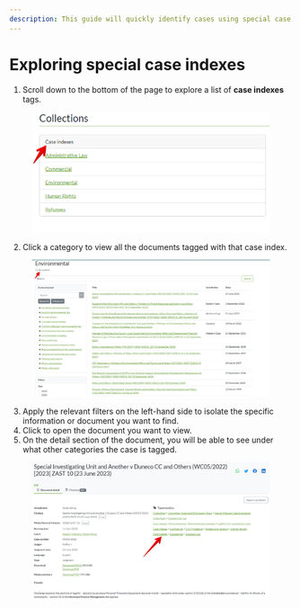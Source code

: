 ```yaml
---
description: This guide will quickly identify cases using special case indexes.
---
```


# Exploring special case indexes



1. Scroll down to the bottom of the page to explore a list of **case indexes** tags.

<figure><img src="../.gitbook/assets/ghalii--Case indexes (2).png" alt=""><figcaption></figcaption></figure>

2. Click a category to view all the documents tagged with that case index.

<figure><img src="../.gitbook/assets/ghalii--case index.png" alt=""><figcaption></figcaption></figure>

3. Apply the relevant filters on the left-hand side to isolate the specific information or document you want to find.
4. Click to open the document you want to view.
5. On the detail section of the document, you will be able to see under what other categories the case is tagged.

<figure><img src="../.gitbook/assets/ghalii--other tags.png" alt=""><figcaption></figcaption></figure>